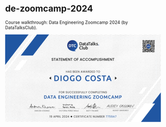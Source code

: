 # de-zoomcamp-2024
Course walkthrough: Data Engineering Zoomcamp 2024 (by DataTalksClub).

![Completion Certificate](/assets/certificate.png)